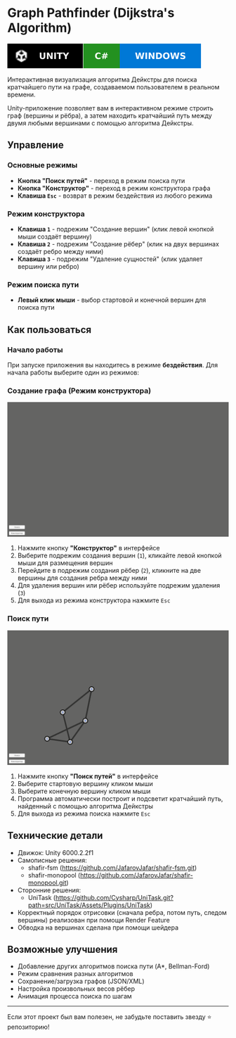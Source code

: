 # Graph Pathfinder (Dijkstra's Algorithm)

![Unity](_readme/unity.svg)![C#](./_readme/c-sharp.svg)![Windows](./_readme/windows.svg)

Интерактивная визуализация алгоритма Дейкстры для поиска кратчайшего пути на графе, создаваемом пользователем в реальном времени.

Unity-приложение позволяет вам в интерактивном режиме строить граф (вершины и рёбра), а затем находить кратчайший путь между двумя любыми вершинами с помощью алгоритма Дейкстры.

## Управление

### Основные режимы
- **Кнопка "Поиск путей"** - переход в режим поиска пути
- **Кнопка "Конструктор"** - переход в режим конструктора графа
- **Клавиша `Esc`** - возврат в режим бездействия из любого режима

### Режим конструктора
- **Клавиша `1`** - подрежим "Создание вершин" (клик левой кнопкой мыши создаёт вершину)
- **Клавиша `2`** - подрежим "Создание рёбер" (клик на двух вершинах создаёт ребро между ними)
- **Клавиша `3`** - подрежим "Удаление сущностей" (клик удаляет вершину или ребро)

### Режим поиска пути
- **Левый клик мыши** - выбор стартовой и конечной вершин для поиска пути

## Как пользоваться
### Начало работы
При запуске приложения вы находитесь в режиме **бездействия**. Для начала работы выберите один из режимов:

### Создание графа (Режим конструктора)

![search](./_readme/constructor.gif)

1. Нажмите кнопку **"Конструктор"** в интерфейсе
2. Выберите подрежим создания вершин (`1`), кликайте левой кнопкой мыши для размещения вершин
3. Перейдите в подрежим создания рёбер (`2`), кликните на две вершины для создания ребра между ними
4. Для удаления вершин или рёбер используйте подрежим удаления (`3`)
5. Для выхода из режима конструктора нажмите `Esc`

### Поиск пути

![search](./_readme/search.gif)

1. Нажмите кнопку **"Поиск путей"** в интерфейсе
2. Выберите стартовую вершину кликом мыши
3. Выберите конечную вершину кликом мыши
4. Программа автоматически построит и подсветит кратчайший путь, найденный с помощью алгоритма Дейкстры
5. Для выхода из режима поиска нажмите `Esc`

## Технические детали

- Движок: Unity 6000.2.2f1
- Самописные решения:
	- shafir-fsm (https://github.com/JafarovJafar/shafir-fsm.git)
	- shafir-monopool (https://github.com/JafarovJafar/shafir-monopool.git)
- Сторонние решения:
	- UniTask (https://github.com/Cysharp/UniTask.git?path=src/UniTask/Assets/Plugins/UniTask)
- Корректный порядок отрисовки (сначала ребра, потом путь, следом вершины) реализован при помощи Render Feature
- Обводка на вершинах сделана при помощи шейдера

## Возможные улучшения

-   Добавление других алгоритмов поиска пути (A*, Bellman-Ford)
-   Режим сравнения разных алгоритмов
-   Сохранение/загрузка графов (JSON/XML)
-   Настройка произвольных весов рёбер
-   Анимация процесса поиска по шагам
----------
Если этот проект был вам полезен, не забудьте поставить звезду ⭐ репозиторию!